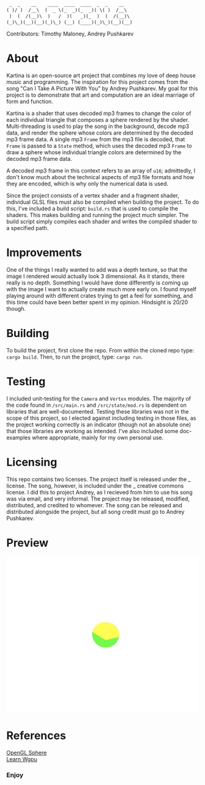 ``` 
 _  _    __    ____  ____  ____  _  _    __   
( )/ )  /__\  (  _ \(_  _)(_  _)( \( )  /__\  
 )  (  /(__)\  )   /  )(   _)(_  )  (  /(__)\ 
(_)\_)(__)(__)(_)\_) (__) (____)(_)\_)(__)(__)

```

Contributors: Timothy Maloney, Andrey Pushkarev

# About
Kartina is an open-source art project that combines my love of deep house music and programming. 
The inspiration for this project comes from the song "Can I Take A Picture With You" by Andrey Pushkarev. 
My goal for this project is to demonstrate that art and computation are an ideal marriage of form and function.

Kartina is a shader that uses decoded mp3 frames to change the color of each individual triangle that composes a sphere rendered by the shader. 
Multi-threading is used to play the song in the background, decode mp3 data, and render the sphere whose colors are determined by the decoded mp3 frame data. 
A single mp3 `Frame` from the mp3 file is decoded, that `Frame` is passed to a `State` method, which uses the decoded mp3 `Frame` to draw 
a sphere whose individual triangle colors are determined by the decoded mp3 frame data.

A decoded mp3 frame in this context refers to an array of `u16`; admittedly, I don't know much about the technical aspects of mp3 file formats and how they 
are encoded, which is why only the numerical data is used.

Since the project consists of a vertex shader and a fragment shader, individual GLSL files must also be compiled when building the project. 
To do this, I've included a build script: `build.rs` that is used to compile the shaders. This makes building and running the project much simpler.
The build script simply compiles each shader and writes the compiled shader to a specified path.

# Improvements
One of the things I really wanted to add was a depth texture, so that the image I rendered would actually look 3 dimensional. As it stands, there really is no depth. 
Something I would have done differently is coming up with the image I want to actually create much more early on. I found myself playing around with different crates
trying to get a feel for something, and this time could have been better spent in my opinion. Hindsight is 20/20 though.

# Building
To build the project, first clone the repo. From within the cloned repo type: `cargo build`. Then, to run the project, type: `cargo run`.

# Testing
I included unit-testing for the `Camera` and `Vertex` modules. The majority of the code found in `/src/main.rs` and `/src/state/mod.rs` is dependent on libraries 
that are well-documented. Testing these libraries was not in the scope of this project, so I elected against including testing in those files, as the project working 
correctly is an indicator (though not an absolute one) that those libraries are working as intended. I've also included some doc-examples where appropriate, mainly
for my own personal use.

# Licensing
This repo contains two licenses. The project itself is released under the _ license. The song, however, is included under the _ creative commons license. I did this to
project Andrey, as I recieved from him to use his song was via email, and very informal. The project may be released, modified, distributed, and credited to whomever. 
The song can be released and distributed alongside the project, but all song credit must go to Andrey Pushkarev.

# Preview

![Alt text](./kartina-screenshot.jpg?raw=true "Kartina")

# References
[OpenGL Sphere](http://www.songho.ca/opengl/gl_sphere.html#sphere)  
[Learn Wgpu](https://sotrh.github.io/learn-wgpu/#what-is-wgpu)  

### Enjoy
